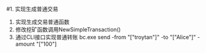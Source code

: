 #1. 实现生成普通交易
1. 实现生成交易普通函数
2. 修改挖矿函数调用NewSimpleTransaction()
3. 通过CLI接口实现普通转账
bc.exe send -from "[\"troytan\"]" -to "[\"Alice\"]" -amount "[\"100\"]